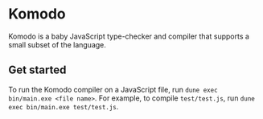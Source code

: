 # Komodo

Komodo is a baby JavaScript type-checker and compiler that supports a small subset of the language.

## Get started

To run the Komodo compiler on a JavaScript file, run `dune exec bin/main.exe <file name>`. For example, to compile `test/test.js`, run `dune exec bin/main.exe test/test.js`.
